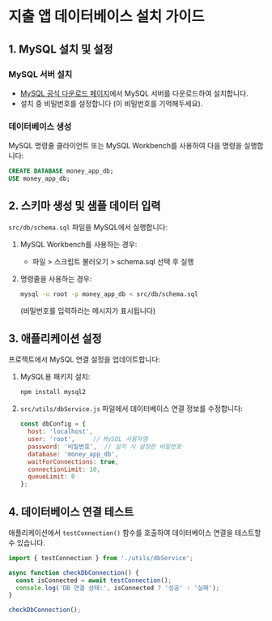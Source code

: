 # 지출 앱 데이터베이스 설치 가이드

## 1. MySQL 설치 및 설정

### MySQL 서버 설치
- [MySQL 공식 다운로드 페이지](https://dev.mysql.com/downloads/mysql/)에서 MySQL 서버를 다운로드하여 설치합니다.
- 설치 중 비밀번호를 설정합니다 (이 비밀번호를 기억해두세요).

### 데이터베이스 생성
MySQL 명령줄 클라이언트 또는 MySQL Workbench를 사용하여 다음 명령을 실행합니다:

```sql
CREATE DATABASE money_app_db;
USE money_app_db;
```

## 2. 스키마 생성 및 샘플 데이터 입력

`src/db/schema.sql` 파일을 MySQL에서 실행합니다:

1. MySQL Workbench를 사용하는 경우:
   - 파일 > 스크립트 불러오기 > schema.sql 선택 후 실행

2. 명령줄을 사용하는 경우:
   ```bash
   mysql -u root -p money_app_db < src/db/schema.sql
   ```
   (비밀번호를 입력하라는 메시지가 표시됩니다)

## 3. 애플리케이션 설정

프로젝트에서 MySQL 연결 설정을 업데이트합니다:

1. MySQL용 패키지 설치:
   ```bash
   npm install mysql2
   ```

2. `src/utils/dbService.js` 파일에서 데이터베이스 연결 정보를 수정합니다:
   ```javascript
   const dbConfig = {
     host: 'localhost',
     user: 'root',     // MySQL 사용자명
     password: '비밀번호',  // 설치 시 설정한 비밀번호
     database: 'money_app_db',
     waitForConnections: true,
     connectionLimit: 10,
     queueLimit: 0
   };
   ```

## 4. 데이터베이스 연결 테스트

애플리케이션에서 `testConnection()` 함수를 호출하여 데이터베이스 연결을 테스트할 수 있습니다.

```javascript
import { testConnection } from './utils/dbService';

async function checkDbConnection() {
  const isConnected = await testConnection();
  console.log('DB 연결 상태:', isConnected ? '성공' : '실패');
}

checkDbConnection();
```
